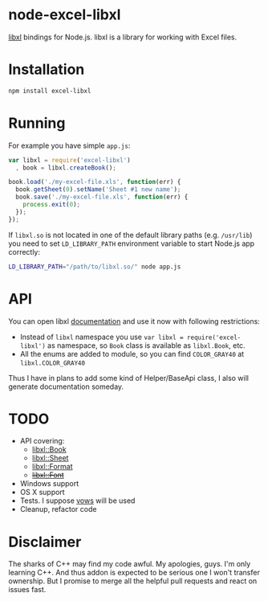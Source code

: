 node-excel-libxl
================

[libxl](http://www.libxl.com/) bindings for Node.js. libxl is a library for working with Excel files.

Installation
============

```bash
npm install excel-libxl
```

Running
=======

For example you have simple `app.js`:

```javascript
var libxl = require('excel-libxl')
  , book = libxl.createBook();

book.load('./my-excel-file.xls', function(err) {
  book.getSheet(0).setName('Sheet #1 new name');
  book.save('./my-excel-file.xls', function(err) {
    process.exit(0);
  });
});
```

If `libxl.so` is not located in one of the default library paths (e.g. `/usr/lib`) you need to set `LD_LIBRARY_PATH` environment variable to start Node.js app correctly:

```bash
LD_LIBRARY_PATH="/path/to/libxl.so/" node app.js
```

API
===
You can open libxl [documentation](http://www.libxl.com/documentation.html) and use it now with following restrictions:
* Instead of `libxl` namespace you use `var libxl = require('excel-libxl')` as namespace, so `Book` class is available as `libxl.Book`, etc.
* All the enums are added to module, so you can find `COLOR_GRAY40` at `libxl.COLOR_GRAY40`

Thus I have in plans to add some kind of Helper/BaseApi class, I also will generate documentation someday.


TODO
====

* API covering:
  * [libxl::Book](http://www.libxl.com/workbook.html)
  * [libxl::Sheet](http://www.libxl.com/spreadsheet.html)
  * [libxl::Format](http://www.libxl.com/format.html)
  * ~~[libxl::Font](http://www.libxl.com/font.html)~~
* Windows support
* OS X support
* Tests. I suppose [vows](http://vowsjs.org) will be used
* Cleanup, refactor code

Disclaimer
==========

The sharks of C++ may find my code awful. My apologies, guys. I'm only learning C++. And thus addon is expected to be serious one I won't transfer ownership. But I promise to merge all the helpful pull requests and react on issues fast.
